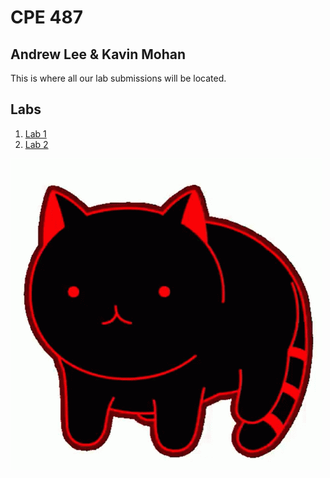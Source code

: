 # CPE 487
## Andrew Lee & Kavin Mohan


This is where all our lab submissions will be located.

## Labs
  1. [Lab 1](https://github.com/andieleee/CPE487/tree/main/Lab1)
  2. [Lab 2](https://github.com/andieleee/CPE487/tree/main/Lab2)


![](rolling-cat.gif)

